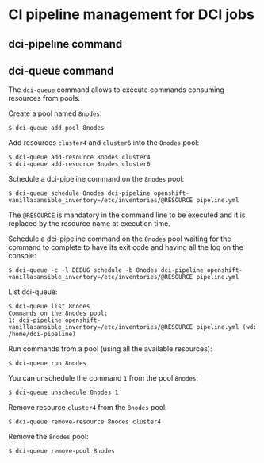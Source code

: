 # CI pipeline management for DCI jobs

## dci-pipeline command

## dci-queue command

The `dci-queue` command allows to execute commands consuming resources
from pools.

Create a pool named `8nodes`:
```
$ dci-queue add-pool 8nodes
```

Add resources `cluster4` and `cluster6` into the `8nodes` pool:
```
$ dci-queue add-resource 8nodes cluster4
$ dci-queue add-resource 8nodes cluster6
```

Schedule a dci-pipeline command on the `8nodes` pool:
```
$ dci-queue schedule 8nodes dci-pipeline openshift-vanilla:ansible_inventory=/etc/inventories/@RESOURCE pipeline.yml
```

The `@RESOURCE` is mandatory in the command line to be executed and it
is replaced by the resource name at execution time.

Schedule a dci-pipeline command on the `8nodes` pool waiting for the
command to complete to have its exit code and having all the log on the
console:
```
$ dci-queue -c -l DEBUG schedule -b 8nodes dci-pipeline openshift-vanilla:ansible_inventory=/etc/inventories/@RESOURCE pipeline.yml
```

List dci-queue:
```
$ dci-queue list 8nodes
Commands on the 8nodes pool:
1: dci-pipeline openshift-vanilla:ansible_inventory=/etc/inventories/@RESOURCE pipeline.yml (wd: /home/dci-pipeline)
```

Run commands from a pool (using all the available resources):
```
$ dci-queue run 8nodes
```

You can unschedule the command `1` from the pool `8nodes`:
```
$ dci-queue unschedule 8nodes 1
```

Remove resource `cluster4` from the `8nodes` pool:
```
$ dci-queue remove-resource 8nodes cluster4
```

Remove the `8nodes` pool:
```
$ dci-queue remove-pool 8nodes
```
